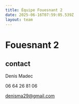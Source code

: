 ```yaml
---
title: Équipe Fouesnant 2
date: 2025-06-16T07:59:05.539Z
layout: team
---
```


# Fouesnant 2



## contact 

Denis Madec

06 64 26 81 06

denisma29@gmail.com

